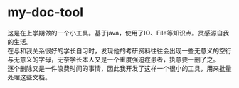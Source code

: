 # my-doc-tool
这是在上学期做的一个小工具。基于java，使用了IO、File等知识点。灵感源自我的生活。  
在与和我关系很好的学长自习时，发现他的考研资料往往会出现一些无意义的空行与无意义的字母，无奈学长本人又是一个重度强迫症患者，执意要一删了之。  
逐个删除又是一件浪费时间的事情，因此我开发了这样一个很小的工具，用来批量处理这些文档。  

